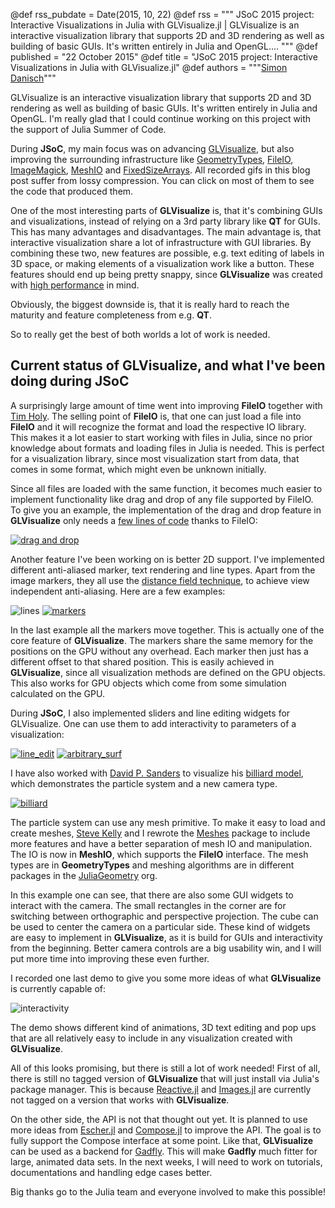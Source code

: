 @def rss_pubdate = Date(2015, 10, 22)
@def rss = """ JSoC 2015 project: Interactive Visualizations in Julia with GLVisualize.jl | GLVisualize is an interactive visualization library that supports 2D and 3D rendering as well as building of basic GUIs. It's written entirely in Julia and OpenGL.... """
@def published = "22 October 2015"
@def title = "JSoC 2015 project: Interactive Visualizations in Julia with GLVisualize.jl"
@def authors = """<a href="https://github.com/SimonDanisch">Simon Danisch</a>"""  

GLVisualize is an interactive visualization library that supports 2D and 3D rendering as well as building of basic GUIs. It's written entirely in Julia and OpenGL.
I'm really glad that I could continue working on this project with the support of Julia Summer of Code.

During **JSoC**, my main focus was on advancing [GLVisualize](https://github.com/JuliaGL/GLVisualize.jl), but also improving the surrounding infrastructure like [GeometryTypes](https://github.com/JuliaGeometry/GeometryTypes.jl), [FileIO](https://github.com/JuliaIO/FileIO.jl), [ImageMagick](https://github.com/JuliaIO/ImageMagick.jl), [MeshIO](https://github.com/JuliaIO/MeshIO.jl) and [FixedSizeArrays](https://github.com/SimonDanisch/FixedSizeArrays.jl).
All recorded gifs in this blog post suffer from lossy compression. You can click on most of them to see the code that produced them.

One of the most interesting parts of **GLVisualize** is, that it's combining GUIs and visualizations, instead of relying on a 3rd party library like **QT** for GUIs.
This has many advantages and disadvantages.
The main advantage is, that interactive visualization share a lot of infrastructure with GUI libraries.
By combining these two, new features are possible, e.g. text editing of labels in 3D space, or making elements of a visualization work like a button. These features should end up being pretty snappy, since **GLVisualize** was created with [high performance](http://randomfantasies.com/2015/05/glvisualize-benchmark/) in mind.

Obviously, the biggest downside is, that it is really hard to reach the maturity and feature completeness from e.g. **QT**.

So to really get the best of both worlds a lot of work is needed.

## Current status of GLVisualize, and what I've been doing during **JSoC**

A surprisingly large amount of time went into improving **FileIO** together with [Tim Holy](https://github.com/timholy).
The selling point of **FileIO** is, that one can just load a file into **FileIO** and it will recognize the format and load the respective IO library.
This makes it a lot easier to start working with files in Julia, since no prior knowledge about formats and loading files in Julia is needed.
This is perfect for a visualization library, since most visualization start from data, that comes in some format, which might even be unknown initially.

Since all files are loaded with the same function, it becomes much easier to implement functionality like drag and drop of any file supported by FileIO.
To give you an example, the implementation of the drag and drop feature in **GLVisualize** only needs a [few lines of code](https://gist.github.com/SimonDanisch/e0a8a2cbc3106ce6c123#file-dragndrop-jl) thanks to FileIO:

[![drag and drop](https://github.com/SimonDanisch/Blog/blob/master/10-22-15-jsoc/dragndrop2.gif?raw=true)](
https://gist.github.com/SimonDanisch/e0a8a2cbc3106ce6c123#file-dragndrop-jl
)

Another feature I've been working on is better 2D support.
I've implemented different anti-aliased marker, text rendering and line types.
Apart from the image markers, they all use the [distance field technique](http://www.valvesoftware.com/publications/2007/SIGGRAPH2007_AlphaTestedMagnification.pdf), to achieve view independent anti-aliasing.
Here are a few examples:

![lines](https://github.com/SimonDanisch/Blog/blob/master/10-22-15-jsoc/lines.png?raw=true)
[![markers](https://github.com/SimonDanisch/Blog/blob/master/10-22-15-jsoc/markers.gif?raw=true)](
https://github.com/SimonDanisch/Blog/blob/master/10-22-15-jsoc/marker.jl
)

In the last example all the markers move together.
This is actually one of the core feature of **GLVisualize**. The markers share the same memory for the positions on the GPU without any overhead. Each marker then just has a different offset to that shared position.
This is easily achieved in **GLVisualize**, since all visualization methods are defined on the GPU objects.
This also works for GPU objects which come from some simulation calculated on the GPU.

During **JSoC**, I also implemented sliders and line editing widgets for GLVisualize.
One can use them to add interactivity to parameters of a visualization:

[![line_edit](https://github.com/SimonDanisch/Blog/blob/master/10-22-15-jsoc/volume_color.gif?raw=true)](
https://github.com/SimonDanisch/Blog/blob/master/10-22-15-jsoc/color_volume.jl
)
[![arbitrary_surf](https://github.com/SimonDanisch/Blog/blob/master/10-22-15-jsoc/arbitrary_surf.gif?raw=true)](
https://github.com/SimonDanisch/Blog/blob/master/10-22-15-jsoc/arbitrary_surf.jl
)

I have also worked with [David P. Sanders](https://github.com/dpsanders) to visualize his [billiard model](https://github.com/dpsanders/BilliardModels.jl), which demonstrates the particle system and a new camera type.

[![billiard](https://github.com/SimonDanisch/Blog/blob/master/10-22-15-jsoc/billiard.gif?raw=true)](
https://github.com/SimonDanisch/Blog/blob/master/10-22-15-jsoc/billard.jl
)

The particle system can use any mesh primitive. To make it easy to load and create meshes, [Steve Kelly](https://github.com/sjkelly) and I rewrote the [Meshes](https://github.com/JuliaGeometry/Meshes.jl) package to include more features and have a better separation of mesh IO and manipulation. The IO is now in **MeshIO**, which supports the **FileIO** interface. The mesh types are in **GeometryTypes** and meshing algorithms are in different packages in the [JuliaGeometry](https://github.com/JuliaGeometry) org.

In this example one can see, that there are also some GUI widgets to interact with the camera.
The small rectangles in the corner are for switching between orthographic and perspective projection. The cube can be used to center the camera on a particular side.
These kind of widgets are easy to implement in **GLVisualize**, as it is build for GUIs and interactivity from the beginning.
Better camera controls are a big usability win, and I will put more time into improving these even further.

I recorded one last demo to give you some more ideas of what **GLVisualize** is currently capable of:

![interactivity](https://github.com/SimonDanisch/Blog/blob/master/10-22-15-jsoc/interactivity.gif?raw=true)

The demo shows different kind of animations, 3D text editing and pop ups that are all relatively easy to include in any visualization created with **GLVisualize**.

All of this looks promising, but there is still a lot of work needed!
First of all, there is still no tagged version of **GLVisualize** that will just install via Julia's package manager.
This is because [Reactive.jl](https://github.com/JuliaLang/Reactive.jl) and [Images.jl](https://github.com/timholy/Images.jl) are currently not tagged on a version that works with **GLVisualize**.

On the other side, the API is not that thought out yet.
It is planned to use more ideas from [Escher.jl](https://github.com/shashi/Escher.jl) and [Compose.jl](https://github.com/dcjones/Compose.jl) to improve the API.
The goal is to fully support the Compose interface at some point.
Like that, **GLVisualize** can be used as a backend for [Gadfly](https://github.com/dcjones/Gadfly.jl). This will make **Gadfly** much fitter for large, animated data sets.
In the next weeks, I will need to work on tutorials, documentations and handling edge cases better.

Big thanks go to the Julia team and everyone involved to make this possible!
